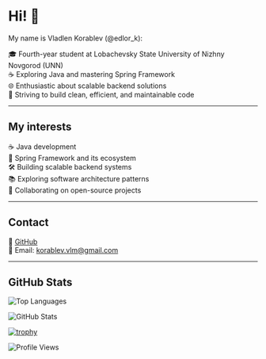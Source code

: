 # Hi! 👋  

My name is Vladlen Korablev (@edlor_k):  

🎓 Fourth-year student at Lobachevsky State University of Nizhny Novgorod (UNN)  
☕ Exploring Java and mastering Spring Framework  
🌐 Enthusiastic about scalable backend solutions  
🚀 Striving to build clean, efficient, and maintainable code  

---

## My interests  

☕ Java development  
🌱 Spring Framework and its ecosystem  
🛠 Building scalable backend systems  
📚 Exploring software architecture patterns  
🤝 Collaborating on open-source projects  

---

## Contact  

🔗 [GitHub](https://github.com/edlor-k)  
📧 Email: [korablev.vlm@gmail.com](mailto:korablev.vlm@gmail.com)  

---

## GitHub Stats  

![Top Languages](https://github-readme-stats.vercel.app/api/top-langs/?username=edlor-k&layout=compact&theme=dracula&langs_count=6)  

![GitHub Stats](https://github-readme-stats.vercel.app/api?username=edlor-k&show_icons=true&theme=dracula)  

[![trophy](https://github-profile-trophy.vercel.app/?username=edlor-k&theme=dracula&margin-w=15&margin-h=15)](https://github.com/ryo-ma/github-profile-trophy)  

![Profile Views](https://komarev.com/ghpvc/?username=edlor-k&color=blueviolet)  
